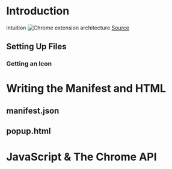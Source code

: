 # Introduction
intuition
![Chrome extension architecture](https://github.com/maximgeller/projects/blob/master/chrome_extension/img/popuparc.png?raw=true)
[Source](https://developer.chrome.com/extensions/overview)
## Setting Up Files
### Getting an Icon
# Writing the Manifest and HTML
## manifest.json
## popup.html
# JavaScript & The Chrome API


<!--stackedit_data:
eyJoaXN0b3J5IjpbLTEzODYwMTkwNDAsLTQwMzU0MjI1Ml19
-->